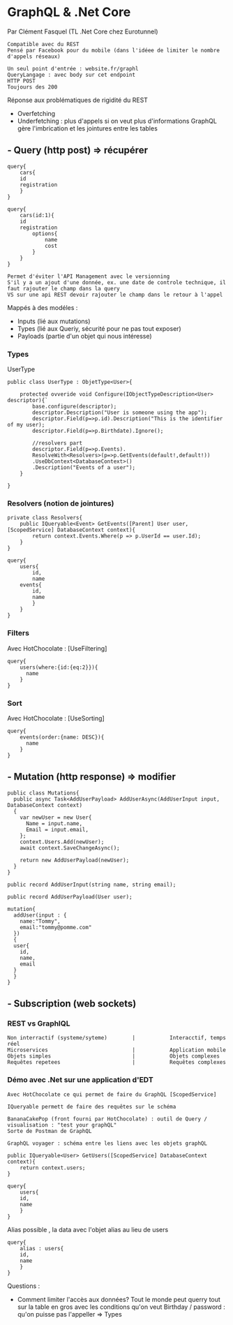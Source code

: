 # GraphQL & .Net Core
Par Clément Fasquel (TL .Net Core chez Eurotunnel)

```
Compatible avec du REST
Pensé par Facebook pour du mobile (dans l'idéee de limiter le nombre d'appels réseaux)

Un seul point d'entrée : website.fr/graphl
QueryLangage : avec body sur cet endpoint
HTTP POST 
Toujours des 200
```

Réponse aux problématiques de rigidité du REST
- Overfetching
- Underfetching : plus d'appels si on veut plus d'informations
  GraphQL gère l'imbrication et les jointures entre les tables

## - Query (http post) => récupérer

```
query{
    cars{
    id
    registration
    }
}
```

```
query{
    cars(id:1){
    id
    registration
        options{
            name
            cost
        }
    }
}
```

```
Permet d'éviter l'API Management avec le versionning
S'il y a un ajout d'une donnée, ex. une date de controle technique, il faut rajouter le champ dans la query
VS sur une api REST devoir rajouter le champ dans le retour à l'appel
```

Mappés à des modéles :
- Inputs (lié aux mutations)
- Types (lié aux Queriy, sécurité pour ne pas tout exposer)
- Payloads (partie d'un objet qui nous intéresse)

### Types

UserType
```
public class UserType : ObjetType<User>{

    protected ovveride void Configure(IObjectTypeDescription<User> descriptor){`
        base.configure(descriptor);
        descriptor.Description("User is someone using the app");
        descriptor.Field(p=>p.id).Description("This is the identifier of my user);
        descriptor.Field(p=>p.Birthdate).Ignore();
        
        //resolvers part
        descriptor.Field(p=>p.Events).
        ResolveWith<Resolvers>(p=>p.GetEvents(default!,default!))
        .UseDbContext<DatabaseContext>()
        .Description("Events of a user");
    }
    
}
```

### Resolvers (notion de jointures)

```
private class Resolvers{
    public IQueryable<Event> GetEvents([Parent] User user, [ScopedService] DatabaseContext context){
        return context.Events.Where(p => p.UserId == user.Id); 
    }    
}
```

```
query{
    users{
        id,
        name
    events{
        id,
        name
        }
    }
}
```

### Filters
Avec HotChocolate : [UseFiltering]
```
query{
    users(where:{id:{eq:2}}){
      name   
    }
}
```

### Sort
Avec HotChocolate : [UseSorting]
```
query{
    events(order:{name: DESC}){
      name   
    }
}
```

## - Mutation (http response) => modifier

```
public class Mutations{
  public async Task<AddUserPayload> AddUserAsync(AddUserInput input, DatabaseContext context)
  {
    var newUser = new User{
      Name = input.name,
      Email = input.email,
    };
    context.Users.Add(newUser);
    await context.SaveChangeAsync();
    
    return new AddUserPayload(newUser);
  }
}
```

```
public record AddUserInput(string name, string email);
```

```
public record AddUserPayload(User user);
```

```
mutation{
  addUser(input : {
    name:"Tommy",
    email:"tommy@pomme.com"
  })
  {
  user{
    id,
    name,
    email
  }
  }
}
```

## - Subscription (web sockets)

### REST vs GraphlQL
```
Non interractif (systeme/syteme)        |           Interacctif, temps réel
Microservices                           |           Application mobile
Objets simples                          |           Objets complexes
Requêtes repetees                       |           Requêtes complexes
```

### Démo avec .Net sur une application d'EDT

```
Avec HotChocolate ce qui permet de faire du GraphQL [ScopedService]

IQueryable permett de faire des requêtes sur le schéma

BananaCakePop (front fourni par HotChocolate) : outil de Query / visualisation : "test your graphQL" 
Sorte de Postman de GraphQL

GraphQL voyager : schéma entre les liens avec les objets graphQL
```

```
public IQueryable<User> GetUsers([ScopedService] DatabaseContext context){
    return context.users;
}
```

```
query{
    users{
    id,
    name
    }
}
```

Alias possible , la data avec l'objet alias au lieu de users

```
query{
    alias : users{
    id,
    name
    }
}
```

Questions :
- Comment limiter l'accès aux données?
  Tout le monde peut querry tout sur la table en gros avec les conditions qu'on veut
  Birthday / password : qu'on puisse pas l'appeller => Types